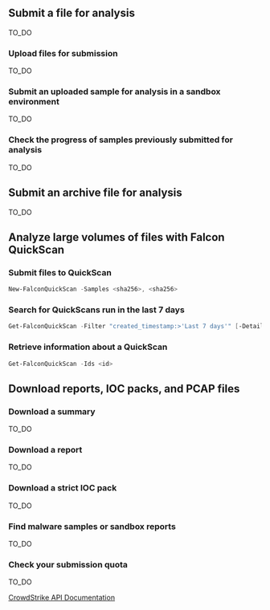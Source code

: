 ## Submit a file for analysis

TO_DO

### Upload files for submission

TO_DO

### Submit an uploaded sample for analysis in a sandbox environment

TO_DO

### Check the progress of samples previously submitted for analysis

TO_DO

## Submit an archive file for analysis
TO_DO

## Analyze large volumes of files with Falcon QuickScan

### Submit files to QuickScan

```powershell
New-FalconQuickScan -Samples <sha256>, <sha256>
```

### Search for QuickScans run in the last 7 days

```powershell
Get-FalconQuickScan -Filter "created_timestamp:>'Last 7 days'" [-Detailed]
```

### Retrieve information about a QuickScan

```powershell
Get-FalconQuickScan -Ids <id>
```

## Download reports, IOC packs, and PCAP files

### Download a summary

TO_DO

### Download a report

TO_DO

### Download a strict IOC pack

TO_DO

### Find malware samples or sandbox reports

TO_DO

### Check your submission quota

TO_DO

[CrowdStrike API Documentation](https://falcon.crowdstrike.com/support/documentation/92/falcon-x-apis)